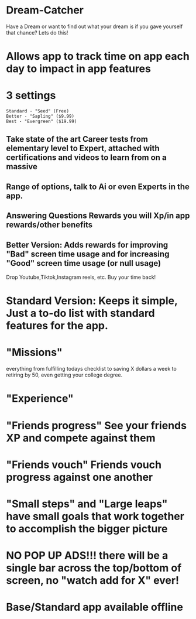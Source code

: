 # Dream-Catcher
Have a Dream or want to find out what your dream is if you gave yourself that chance? Lets do this!

# Allows app to track time on app each day to impact in app features
# 3 settings
    Standard - "Seed" (Free)
    Better - "Sapling" ($9.99)
    Best - "Evergreen" ($19.99)

## Take state of the art Career tests from elementary level to Expert, attached with certifications and videos to learn from on a massive
## Range of options, talk to Ai or even Experts in the app. 
## Answering Questions Rewards you will Xp/in app rewards/other benefits

## Better Version: Adds rewards for improving "Bad" screen time usage and for increasing "Good" screen time usage (or null usage)
Drop Youtube,Tiktok,Instagram reels, etc. 
Buy your time back! 
# Standard Version: Keeps it simple, Just a to-do list with standard features for the app.
# "Missions"
everything from fulfilling todays checklist to saving X dollars a week to retiring by 50, even getting your college degree.
# "Experience"
# "Friends progress" See your friends XP and compete against them
# "Friends vouch" Friends vouch progress against one another
# "Small steps" and "Large leaps"  have small goals that work together to accomplish the bigger picture
# NO POP UP ADS!!! there will be a single bar across the top/bottom of screen, no "watch add for X" ever!
# Base/Standard app available offline
# 

